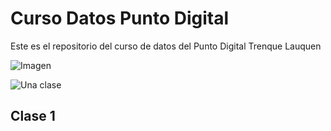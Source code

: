 # Curso Datos Punto Digital
Este es el repositorio del curso de datos del Punto Digital Trenque Lauquen

![Imagen](http://i.imgur.com/JWZFuBW.png "cosas")

![Una clase](http://i.imgur.com/0ZOhyIw.png "Gente participando del curso")


## Clase 1



